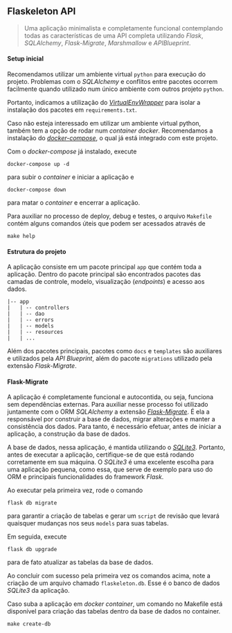 ## Flaskeleton API
> Uma aplicação minimalista e completamente funcional contemplando todas as características de uma API
> completa utilizando *Flask*, *SQLAlchemy*, *Flask-Migrate*, *Marshmallow* e *APIBlueprint*.

#### Setup inicial
Recomendamos utilizar um ambiente virtual `python` para execução
do projeto. Problemas com o *SQLAlchemy* e conflitos entre
pacotes ocorrem facilmente quando utilizado num único ambiente
com outros projeto `python`.

Portanto, indicamos a utilização do [*VirtualEnvWrapper*](https://virtualenvwrapper.readthedocs.io/en/latest/)
para isolar a instalação dos pacotes em `requirements.txt`.

Caso não esteja interessado em utilizar um ambiente virtual python,
também tem a opção de rodar num *container docker*. Recomendamos
a instalação do [*docker-compose*](https://docs.docker.com/compose/), o qual já está integrado
com este projeto.

Com o *docker-compose* já instalado, execute
```shell script
docker-compose up -d
``` 
para subir o *container* e iniciar a aplicação e
```shell script
docker-compose down
```  
para matar o *container* e encerrar a aplicação.

Para auxiliar no processo de deploy, debug e testes, o arquivo `Makefile`
contém alguns comandos úteis que podem ser acessados através de 
```shell script
make help
```

#### Estrutura do projeto
A aplicação consiste em um pacote principal `app` que contém toda a aplicação.
Dentro do pacote principal são encontrados pacotes das camadas de controle,
modelo, visualização (*endpoints*) e acesso aos dados.

    |-- app
    |   | -- controllers
    |   | -- dao
    |   | -- errors
    |   | -- models
    |   | -- resources
    |   | ...

Além dos pacotes principais, pacotes como `docs` e `templates` são
auxiliares e utilizados pela *API Blueprint*, além do pacote `migrations`
utilizado pela extensão *Flask-Migrate*.

#### Flask-Migrate
A aplicação é completamente funcional e autocontida, ou seja, funciona
sem dependências externas. Para auxiliar nesse processo foi utilizado
juntamente com o ORM *SQLAlchemy* a extensão [*Flask-Migrate*](https://flask-migrate.readthedocs.io/en/latest/). É
ela a responsável por construir a base de dados, migrar alterações
e manter a consistência dos dados. Para tanto, é necessário efetuar,
antes de iniciar a aplicação, a construção da base de dados.

A base de dados, nessa aplicação, é mantida utilizando o [*SQLite3*](https://www.sqlite.org/index.html). Portanto,
antes de executar a aplicação, certifique-se de que está rodando corretamente
em sua máquina. O *SQLite3* é uma excelente escolha para uma aplicação pequena,
como essa, que serve de exemplo para uso do ORM e principais funcionalidades
do framework *Flask*.

Ao executar pela primeira vez, rode o comando 
```shell script
flask db migrate
```
para garantir a criação de tabelas e gerar um `script` de revisão
que levará quaisquer mudanças nos seus `models` para suas tabelas.

Em seguida, execute
```shell script
flask db upgrade
```
para de fato atualizar as tabelas da base de dados.

Ao concluir com sucesso pela primeira vez os comandos acima,
note a criação de um arquivo chamado `flaskeleton.db`. Esse
é o banco de dados *SQLite3* da aplicação.

Caso suba a aplicação em *docker container*, um comando no
Makefile está disponível para criação das tabelas dentro
da base de dados no container.
```shell script
make create-db
```
